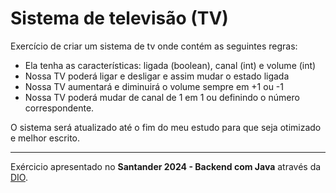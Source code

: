 # Sistema de televisão (TV)

Exercício de criar um sistema de tv onde contém as seguintes regras:

- Ela tenha as características: ligada (boolean), canal (int) e volume (int)
- Nossa TV poderá ligar e desligar e assim mudar o estado ligada
- Nossa TV aumentará e diminuirá o volume sempre em +1 ou -1
- Nossa TV poderá mudar de canal de 1 em 1 ou definindo o número correspondente.

O sistema será atualizado até o fim do meu estudo para que seja otimizado e melhor escrito.

---

Exércicio apresentado no **Santander 2024 - Backend com Java** através da [DIO](dio.me).